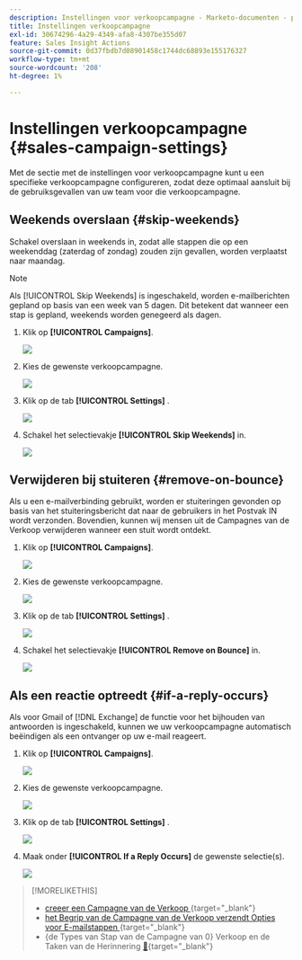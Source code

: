 ```yaml
---
description: Instellingen voor verkoopcampagne - Marketo-documenten - productdocumentatie
title: Instellingen verkoopcampagne
exl-id: 30674296-4a29-4349-afa8-4307be355d07
feature: Sales Insight Actions
source-git-commit: 0d37fbdb7d08901458c1744dc68893e155176327
workflow-type: tm+mt
source-wordcount: '208'
ht-degree: 1%

---
```


# Instellingen verkoopcampagne {#sales-campaign-settings}

Met de sectie met de instellingen voor verkoopcampagne kunt u een specifieke verkoopcampagne configureren, zodat deze optimaal aansluit bij de gebruiksgevallen van uw team voor die verkoopcampagne.

## Weekends overslaan {#skip-weekends}

Schakel overslaan in weekends in, zodat alle stappen die op een weekenddag (zaterdag of zondag) zouden zijn gevallen, worden verplaatst naar maandag.

>[!NOTE]
>
>Als [!UICONTROL Skip Weekends] is ingeschakeld, worden e-mailberichten gepland op basis van een week van 5 dagen. Dit betekent dat wanneer een stap is gepland, weekends worden genegeerd als dagen.

1. Klik op **[!UICONTROL Campaigns]**.

   ![](assets/sales-campaign-settings-1.png)

1. Kies de gewenste verkoopcampagne.

   ![](assets/sales-campaign-settings-2.png)

1. Klik op de tab **[!UICONTROL Settings]** .

   ![](assets/sales-campaign-settings-3.png)

1. Schakel het selectievakje **[!UICONTROL Skip Weekends]** in.

   ![](assets/sales-campaign-settings-4.png)

## Verwijderen bij stuiteren {#remove-on-bounce}

Als u een e-mailverbinding gebruikt, worden er stuiteringen gevonden op basis van het stuiteringsbericht dat naar de gebruikers in het Postvak IN wordt verzonden. Bovendien, kunnen wij mensen uit de Campagnes van de Verkoop verwijderen wanneer een stuit wordt ontdekt.

1. Klik op **[!UICONTROL Campaigns]**.

   ![](assets/sales-campaign-settings-5.png)

1. Kies de gewenste verkoopcampagne.

   ![](assets/sales-campaign-settings-6.png)

1. Klik op de tab **[!UICONTROL Settings]** .

   ![](assets/sales-campaign-settings-7.png)

1. Schakel het selectievakje **[!UICONTROL Remove on Bounce]** in.

   ![](assets/sales-campaign-settings-8.png)

## Als een reactie optreedt {#if-a-reply-occurs}

Als voor Gmail of [!DNL Exchange] de functie voor het bijhouden van antwoorden is ingeschakeld, kunnen we uw verkoopcampagne automatisch beëindigen als een ontvanger op uw e-mail reageert.

1. Klik op **[!UICONTROL Campaigns]**.

   ![](assets/sales-campaign-settings-9.png)

1. Kies de gewenste verkoopcampagne.

   ![](assets/sales-campaign-settings-10.png)

1. Klik op de tab **[!UICONTROL Settings]** .

   ![](assets/sales-campaign-settings-11.png)

1. Maak onder **[!UICONTROL If a Reply Occurs]** de gewenste selectie(s).

   ![](assets/sales-campaign-settings-12.png)

>[!MORELIKETHIS]
>
>* [ creeer een Campagne van de Verkoop ](/help/marketo/product-docs/marketo-sales-insight/actions/campaigns/create-a-sales-campaign.md){target="_blank"}
>* [ het Begrip van de Campagne van de Verkoop verzendt Opties voor E-mailstappen ](/help/marketo/product-docs/marketo-sales-insight/actions/campaigns/understanding-sales-campaign-send-options-for-email-steps.md){target="_blank"}
>* {de Types van Stap van de Campagne van 0} Verkoop en de Taken van de Herinnering [&#128279;](/help/marketo/product-docs/marketo-sales-insight/actions/campaigns/sales-campaign-step-types-and-reminder-tasks.md){target="_blank"}
